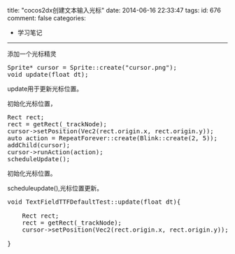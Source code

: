 title: "cocos2dx创建文本输入光标"
date: 2014-06-16 22:33:47
tags:
id: 676
comment: false
categories:
  - 学习笔记
---

添加一个光标精灵
<pre class="brush:cpp">Sprite* cursor = Sprite::create("cursor.png");
void update(float dt);</pre>
update用于更新光标位置。

初始化光标位置，
<pre class="brush:cpp">Rect rect;
rect = getRect(_trackNode);
cursor-&gt;setPosition(Vec2(rect.origin.x, rect.origin.y));
auto action = RepeatForever::create(Blink::create(2, 5));
addChild(cursor);
cursor-&gt;runAction(action);
scheduleUpdate();</pre>
初始化光标位置。

scheduleupdate(),光标位置更新。
<pre class="brush:cpp">void TextFieldTTFDefaultTest::update(float dt){

	Rect rect;
	rect = getRect(_trackNode);
	cursor-&gt;setPosition(Vec2(rect.origin.x, rect.origin.y));

}</pre>